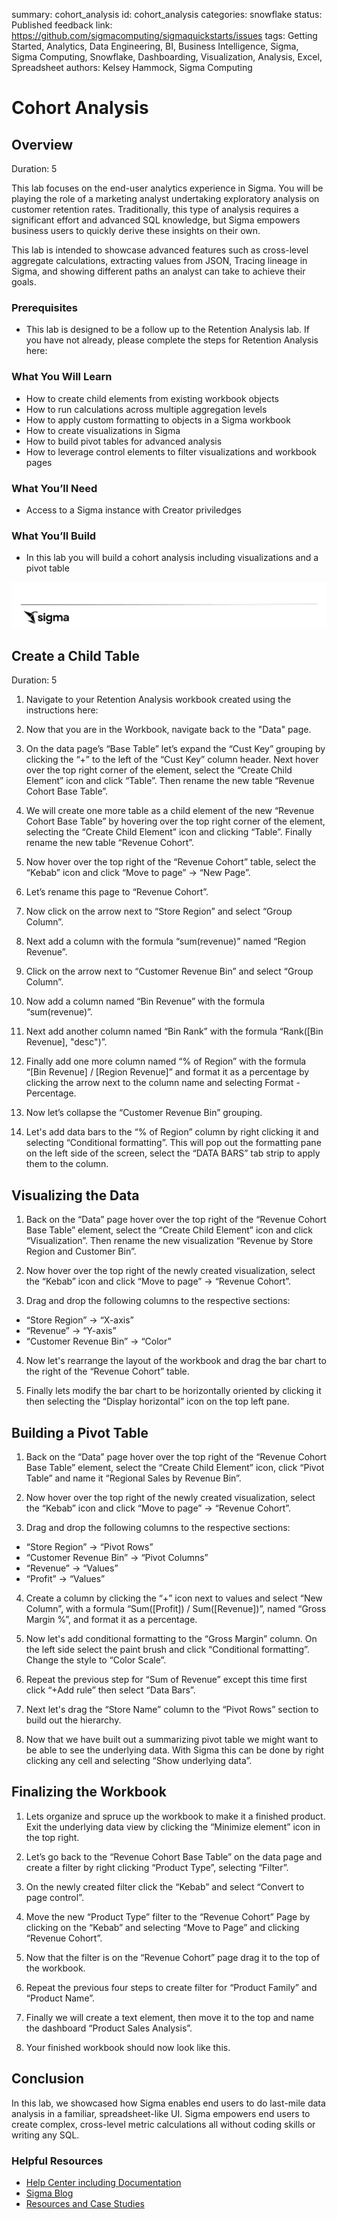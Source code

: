 summary: cohort_analysis
id: cohort_analysis
categories: snowflake
status: Published
feedback link: https://github.com/sigmacomputing/sigmaquickstarts/issues
tags: Getting Started, Analytics, Data Engineering, BI, Business Intelligence, Sigma, Sigma Computing, Snowflake, Dashboarding, Visualization, Analysis, Excel, Spreadsheet
authors: Kelsey Hammock, Sigma Computing

# Cohort Analysis
<!-- ------------------------ -->
## Overview 
Duration: 5

 This lab focuses on the end-user analytics experience in Sigma. You will be playing the role of a marketing analyst undertaking exploratory analysis on customer retention rates. Traditionally, this type of analysis requires a significant effort and advanced SQL knowledge, but Sigma empowers business users to quickly derive these insights on their own.

This lab is intended to showcase advanced features such as cross-level aggregate calculations, extracting values from JSON, Tracing lineage in Sigma, and showing different paths an analyst can take to achieve their goals. 


### Prerequisites
- This lab is designed to be a follow up to the Retention Analysis lab. If you have not already, please complete the steps for Retention Analysis here:

### What You Will Learn 
- How to create child elements from existing workbook objects 
- How to run calculations across multiple aggregation levels 
- How to apply custom formatting to objects in a Sigma workbook
- How to create visualizations in Sigma 
- How to build pivot tables for advanced analysis  
- How to leverage control elements to filter visualizations and workbook pages 

### What You’ll Need 
- Access to a Sigma instance with Creator priviledges

### What You’ll Build 
- In this lab you will build a cohort analysis including visualizations and a pivot table

![Footer](assets/Sigma_Footer.png)
<!-- ------------------------ -->
## Create a Child Table 
Duration: 5


1. Navigate to your Retention Analysis workbook created using the instructions here: 

2. Now that you are in the Workbook, navigate back to the "Data" page. 

3. On the data page’s “Base Table” let’s expand the “Cust Key” grouping by clicking the “+” to the left of the “Cust Key” column header. Next hover over the top right corner of the element, select the “Create Child Element” icon and click “Table”. Then rename the new table “Revenue Cohort Base Table”.

4. We will create one more table as a child element of the new “Revenue Cohort Base Table” by hovering over the top right corner of the element, selecting the “Create Child Element” icon and clicking “Table”. Finally rename the new table “Revenue Cohort”.

5. Now hover over the top right of the “Revenue Cohort” table, select the “Kebab” icon and click “Move to page” → “New Page”.

6.  Let’s rename this page to “Revenue Cohort”.

7. Now click on the arrow next to “Store Region” and select “Group Column”.


8. Next add a column with the formula “sum(revenue)” named “Region Revenue”.

9. Click on the arrow next to “Customer Revenue Bin” and select “Group Column”.

10. Now add a column named “Bin Revenue” with the formula “sum(revenue)”.

11. Next add another column named “Bin Rank” with the formula “Rank([Bin Revenue], "desc")”.

12. Finally add one more column named “% of Region” with the formula “[Bin Revenue] / [Region Revenue]” and format it as a percentage by clicking the arrow next to the column name and selecting Format - Percentage.

13. Now let’s collapse the “Customer Revenue Bin” grouping.

14. Let's add data bars to the “% of Region” column by right clicking it and selecting “Conditional formatting”. This will pop out the formatting pane on the left side of the screen, select the “DATA BARS” tab strip to apply them to the column.

## Visualizing the Data


1.  Back on the “Data” page hover over the top right of the “Revenue Cohort Base Table” element, select the “Create Child Element” icon and click “Visualization”. Then rename the new visualization “Revenue by Store Region and Customer Bin”.

2. Now hover over the top right of the newly created visualization, select the “Kebab” icon and click “Move to page” → “Revenue Cohort”.

3. Drag and drop the following columns to the respective sections:
- “Store Region” → “X-axis”
- “Revenue” → “Y-axis”
- “Customer Revenue Bin” → “Color”

4. Now let's rearrange the layout of the workbook and drag the bar chart to the right of the “Revenue Cohort” table.

5. Finally lets modify the bar chart to be horizontally oriented by clicking it then selecting the “Display horizontal” icon on the top left pane.

## Building a Pivot Table

1. Back on the “Data” page hover over the top right of the “Revenue Cohort Base Table” element, select the “Create Child Element” icon, click “Pivot Table” and name it “Regional Sales by Revenue Bin”.

2. Now hover over the top right of the newly created visualization, select the “Kebab” icon and click “Move to page” → “Revenue Cohort”.

3. Drag and drop the following columns to the respective sections:
- “Store Region” → “Pivot Rows”
- “Customer Revenue Bin” → “Pivot Columns”
- “Revenue” → “Values”
- “Profit” → “Values”

4. Create a column by clicking the “+” icon next to values and select “New Column”, with a formula “Sum([Profit]) / Sum([Revenue])”, named “Gross Margin %”, and format it as a percentage.

5. Now let's add conditional formatting to the “Gross Margin” column. On the left side select the paint brush and click “Conditional formatting”. Change the style to “Color Scale”.

6. Repeat the previous step for “Sum of Revenue” except this time first click “+Add rule” then select “Data Bars”.

7. Next let's drag the “Store Name” column to the “Pivot Rows” section to build out the hierarchy.

8. Now that we have built out a summarizing pivot table we might want to be able to see the underlying data. With Sigma this can be done by right clicking any cell and selecting “Show underlying data”.

## Finalizing the Workbook

1. Lets organize and spruce up the workbook to make it a finished product. Exit the underlying data view by clicking the “Minimize element” icon in the top right.

2. Let’s go back to the “Revenue Cohort Base Table” on the data page and create a filter by right clicking “Product Type”, selecting “Filter”.

3. On the newly created filter click the “Kebab” and select “Convert to page control”.

4. Move the new “Product Type” filter to the “Revenue Cohort” Page by clicking on the “Kebab” and selecting “Move to Page” and clicking “Revenue Cohort”.

5. Now that the filter is on the “Revenue Cohort” page drag it to the top of the workbook.

6. Repeat the previous four steps to create filter for “Product Family” and “Product Name”. 

7. Finally we will create a text element, then move it to the top and name the dashboard “Product Sales Analysis”.

8. Your finished workbook should now look like this.

## Conclusion 

In this lab, we showcased how Sigma enables end users to do last-mile data analysis in a familiar, spreadsheet-like UI. Sigma empowers end users to create complex, cross-level metric calculations all without coding skills or writing any SQL.


### Helpful Resources

- [Help Center including Documentation](https://help.sigmacomputing.com/hc/en-us)
- [Sigma Blog](https://www.sigmacomputing.com/blog/)
- [Resources and Case Studies](https://www.sigmacomputing.com/resources/)
  